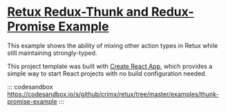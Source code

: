 # [Retux Redux-Thunk and Redux-Promise Example](https://github.com/crimx/retux/tree/master/examples/thunk-promise-example)

This example shows the ability of mixing other action types in Retux while still maintaining strongly-typed.

This project template was built with [Create React App](https://github.com/facebookincubator/create-react-app), which provides a simple way to start React projects with no build configuration needed.

::: codesandbox https://codesandbox.io/s/github/crimx/retux/tree/master/examples/thunk-promise-example
:::
